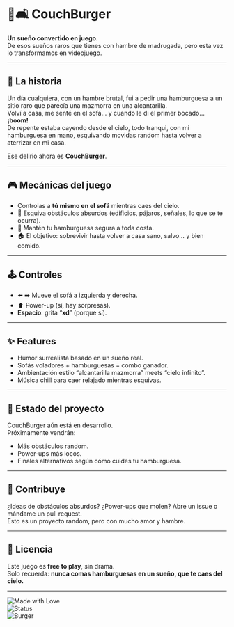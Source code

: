 # 🍔🛋️ CouchBurger  

**Un sueño convertido en juego.**  
De esos sueños raros que tienes con hambre de madrugada, pero esta vez lo transformamos en videojuego.  

---

## 🌌 La historia  
Un día cualquiera, con un hambre brutal, fui a pedir una hamburguesa a un sitio raro que parecía una mazmorra en una alcantarilla.  
Volví a casa, me senté en el sofá… y cuando le di el primer bocado… **¡boom!**  
De repente estaba cayendo desde el cielo, todo tranqui, con mi hamburguesa en mano, esquivando movidas random hasta volver a aterrizar en mi casa.  

Ese delirio ahora es **CouchBurger**.  

---

## 🎮 Mecánicas del juego  
- Controlas a **tú mismo en el sofá** mientras caes del cielo.  
- 🍟 Esquiva obstáculos absurdos (edificios, pájaros, señales, lo que se te ocurra).  
- 🍔 Mantén tu hamburguesa segura a toda costa.  
- 🏠 El objetivo: sobrevivir hasta volver a casa sano, salvo… y bien comido.  

---

## 🕹️ Controles  
- ⬅️ ➡️ Mueve el sofá a izquierda y derecha.  
- ⬆️ Power-up (sí, hay sorpresas).  
- **Espacio**: grita “**xd**” (porque sí).  

---

## ✨ Features  
- Humor surrealista basado en un sueño real.  
- Sofás voladores + hamburguesas = combo ganador.  
- Ambientación estilo “alcantarilla mazmorra” meets “cielo infinito”.  
- Música chill para caer relajado mientras esquivas.  

---

## 🚧 Estado del proyecto  
CouchBurger aún está en desarrollo.  
Próximamente vendrán:  
- Más obstáculos random.  
- Power-ups más locos.  
- Finales alternativos según cómo cuides tu hamburguesa.  

---

## 🤝 Contribuye  
¿Ideas de obstáculos absurdos? ¿Power-ups que molen? Abre un issue o mándame un pull request.  
Esto es un proyecto random, pero con mucho amor y hambre.  

---

## 📜 Licencia  
Este juego es **free to play**, sin drama.  
Solo recuerda: **nunca comas hamburguesas en un sueño, que te caes del cielo.**  

---

![Made with Love](https://img.shields.io/badge/made%20with-%F0%9F%92%96-pink)  
![Status](https://img.shields.io/badge/status-en%20desarrollo-yellow)  
![Burger](https://img.shields.io/badge/%F0%9F%8D%94-hamburguesa-red)
